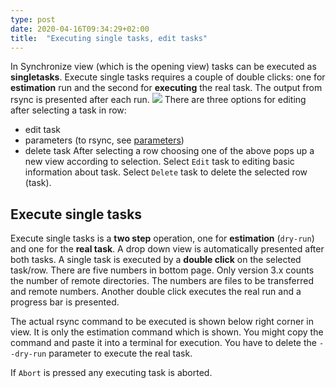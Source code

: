 ```yaml
---
type: post
date: 2020-04-16T09:34:29+02:00
title:  "Executing single tasks, edit tasks"
---
```

In Synchronize view (which is the opening view) tasks can be executed as **singletasks**. Execute single tasks requires a couple of double clicks: one for **estimation** run and the second for **executing** the real task. The output from rsync is presented after each run.
![](/images/RsyncOSX/master/singletask/singletask.png)
There are three options for editing after selecting a task in row:
- edit task
- parameters (to rsync, see [parameters](/post/parameters/))
- delete task
After selecting a row choosing one of the above pops up a new view according to selection. Select `Edit` task to editing basic information about task. Select `Delete` task to delete the selected row (task).

## Execute single tasks

Execute single tasks is a **two step** operation, one for **estimation** (`dry-run`) and one for the **real task**. A drop down view is automatically presented after both tasks. A single task is executed by  a **double click** on the selected task/row. There are five numbers in bottom page. Only version 3.x counts the number of remote directories. The numbers are files to be transferred and remote numbers. Another double click executes the real run and a progress bar is presented.

The actual rsync command to be executed is shown below right corner in view. It is only the estimation command which is shown. You might copy the command and paste it into a terminal for execution. You have to delete the `--dry-run` parameter to execute the real task.

If `Abort` is pressed any executing task is aborted.
